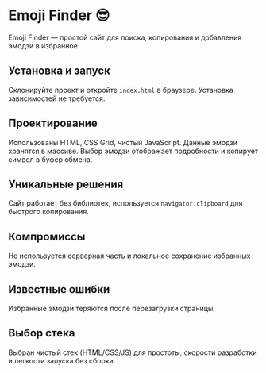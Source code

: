 # Emoji Finder 😎

Emoji Finder — простой сайт для поиска, копирования и добавления эмодзи в избранное.

## Установка и запуск
Склонируйте проект и откройте `index.html` в браузере. Установка зависимостей не требуется.

## Проектирование
Использованы HTML, CSS Grid, чистый JavaScript. Данные эмодзи хранятся в массиве. Выбор эмодзи отображает подробности и копирует символ в буфер обмена.

## Уникальные решения
Сайт работает без библиотек, используется `navigator.clipboard` для быстрого копирования.

## Компромиссы
Не используется серверная часть и локальное сохранение избранных эмодзи.

## Известные ошибки
Избранные эмодзи теряются после перезагрузки страницы.

## Выбор стека
Выбран чистый стек (HTML/CSS/JS) для простоты, скорости разработки и легкости запуска без сборки.
